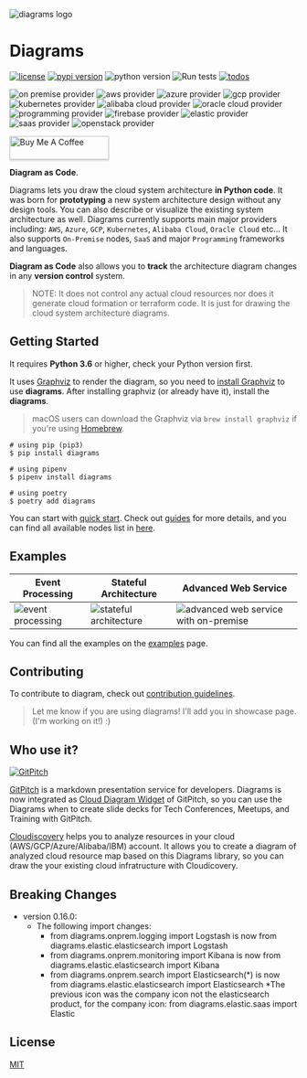 ![diagrams logo](assets/img/diagrams.png)

# Diagrams

[![license](https://img.shields.io/badge/license-MIT-blue.svg)](/LICENSE)
[![pypi version](https://badge.fury.io/py/diagrams.svg)](https://badge.fury.io/py/diagrams)
![python version](https://img.shields.io/badge/python-3.6%2C3.7%2C3.8-blue?logo=python)
![Run tests](https://github.com/mingrammer/diagrams/workflows/Run%20tests/badge.svg?branch=master)
[![todos](https://badgen.net/https/api.tickgit.com/badgen/github.com/mingrammer/diagrams?label=todos)](https://www.tickgit.com/browse?repo=github.com/mingrammer/diagrams)

![on premise provider](https://img.shields.io/badge/provider-OnPremise-orange?color=5f87bf)
![aws provider](https://img.shields.io/badge/provider-AWS-orange?logo=amazon-aws&color=ff9900)
![azure provider](https://img.shields.io/badge/provider-Azure-orange?logo=microsoft-azure&color=0089d6)
![gcp provider](https://img.shields.io/badge/provider-GCP-orange?logo=google-cloud&color=4285f4)
![kubernetes provider](https://img.shields.io/badge/provider-Kubernetes-orange?logo=kubernetes&color=326ce5)
![alibaba cloud provider](https://img.shields.io/badge/provider-AlibabaCloud-orange)
![oracle cloud provider](https://img.shields.io/badge/provider-OracleCloud-orange?logo=oracle&color=f80000)
![programming provider](https://img.shields.io/badge/provider-Programming-orange?color=5f87bf)
![firebase provider](https://img.shields.io/badge/provider-Firebase-orange?logo=firebase&color=FFCA28)
![elastic provider](https://img.shields.io/badge/provider-Elastic-orange?logo=elastic&color=005571)
![saas provider](https://img.shields.io/badge/provider-SaaS-orange?color=5f87bf)
![openstack provider](https://img.shields.io/badge/provider-OpenStack-orange?logo=openstack&color=da1a32)

<a href="https://www.buymeacoffee.com/mingrammer" target="_blank"><img src="https://www.buymeacoffee.com/assets/img/custom_images/orange_img.png" alt="Buy Me A Coffee" style="height: 41px !important;width: 174px !important;box-shadow: 0px 3px 2px 0px rgba(190, 190, 190, 0.5) !important;" ></a>

**Diagram as Code**.

Diagrams lets you draw the cloud system architecture **in Python code**. It was born for **prototyping** a new system architecture design without any design tools. You can also describe or visualize the existing system architecture as well. Diagrams currently supports main major providers including: `AWS`, `Azure`, `GCP`, `Kubernetes`, `Alibaba Cloud`, `Oracle Cloud` etc... It also supports `On-Premise` nodes, `SaaS` and major `Programming` frameworks and languages.

**Diagram as Code** also allows you to **track** the architecture diagram changes in any **version control** system.

>  NOTE: It does not control any actual cloud resources nor does it generate cloud formation or terraform code. It is just for drawing the cloud system architecture diagrams.

## Getting Started

It requires **Python 3.6** or higher, check your Python version first.

It uses [Graphviz](https://www.graphviz.org/) to render the diagram, so you need to [install Graphviz](https://graphviz.gitlab.io/download/) to use **diagrams**. After installing graphviz (or already have it), install the **diagrams**.

> macOS users can download the Graphviz via `brew install graphviz` if you're using [Homebrew](https://brew.sh).

```shell
# using pip (pip3)
$ pip install diagrams

# using pipenv
$ pipenv install diagrams

# using poetry
$ poetry add diagrams
```

You can start with [quick start](https://diagrams.mingrammer.com/docs/getting-started/installation#quick-start). Check out [guides](https://diagrams.mingrammer.com/docs/guides/diagram) for more details, and you can find all available nodes list in [here](https://diagrams.mingrammer.com/docs/nodes/aws).

## Examples

| Event Processing                                             | Stateful Architecture                                        | Advanced Web Service                                         |
| ------------------------------------------------------------ | ------------------------------------------------------------ | ------------------------------------------------------------ |
| ![event processing](https://diagrams.mingrammer.com/img/event_processing_diagram.png) | ![stateful architecture](https://diagrams.mingrammer.com/img/stateful_architecture_diagram.png) | ![advanced web service with on-premise](https://diagrams.mingrammer.com/img/advanced_web_service_with_on-premise.png) |

You can find all the examples on the [examples](https://diagrams.mingrammer.com/docs/getting-started/examples) page.

## Contributing

To contribute to diagram, check out [contribution guidelines](CONTRIBUTING.md).

> Let me know if you are using diagrams! I'll add you in showcase page. (I'm working on it!) :)

## Who use it?

[![GitPitch](https://gitpitch.com/gpimg/logo.png)](https://gitpitch.com/)

[GitPitch](https://gitpitch.com/) is a markdown presentation service for developers. Diagrams is now integrated as [Cloud Diagram Widget](https://gitpitch.com/docs/diagram-features/cloud-diagrams/) of GitPitch, so you can use the Diagrams when to create slide decks for Tech Conferences, Meetups, and Training with GitPitch.

[Cloudiscovery](https://github.com/Cloud-Architects/cloudiscovery) helps you to analyze resources in your cloud (AWS/GCP/Azure/Alibaba/IBM) account. It allows you to create a diagram of analyzed cloud resource map based on this Diagrams library, so you can draw the your existing cloud infratructure with Cloudicovery.

## Breaking Changes

- version 0.16.0:
  - The following import changes:
    - from diagrams.onprem.logging import Logstash is now from diagrams.elastic.elasticsearch import Logstash
    - from diagrams.onprem.monitoring import Kibana is now from diagrams.elastic.elasticsearch import Kibana
    - from diagrams.onprem.search import Elasticsearch(*) is now from diagrams.elastic.elasticsearch import Elasticsearch
    *The previous icon was the company icon not the elasticsearch product, for the company icon: from diagrams.elastic.saas import Elastic

## License

[MIT](LICENSE)
